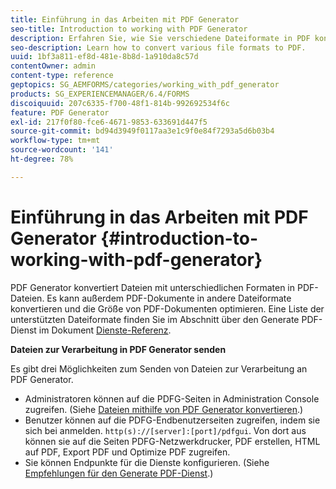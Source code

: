 ```yaml
---
title: Einführung in das Arbeiten mit PDF Generator
seo-title: Introduction to working with PDF Generator
description: Erfahren Sie, wie Sie verschiedene Dateiformate in PDF konvertieren.
seo-description: Learn how to convert various file formats to PDF.
uuid: 1bf3a811-ef8d-481e-8b8d-1a910da8c57d
contentOwner: admin
content-type: reference
geptopics: SG_AEMFORMS/categories/working_with_pdf_generator
products: SG_EXPERIENCEMANAGER/6.4/FORMS
discoiquuid: 207c6335-f700-48f1-814b-992692534f6c
feature: PDF Generator
exl-id: 217f0f80-fce6-4671-9853-633691d447f5
source-git-commit: bd94d3949f0117aa3e1c9f0e84f7293a5d6b03b4
workflow-type: tm+mt
source-wordcount: '141'
ht-degree: 78%

---
```


# Einführung in das Arbeiten mit PDF Generator {#introduction-to-working-with-pdf-generator}

PDF Generator konvertiert Dateien mit unterschiedlichen Formaten in PDF-Dateien. Es kann außerdem PDF-Dokumente in andere Dateiformate konvertieren und die Größe von PDF-Dokumenten optimieren. Eine Liste der unterstützten Dateiformate finden Sie im Abschnitt über den Generate PDF-Dienst im Dokument [Dienste-Referenz](https://www.adobe.com/go/learn_aemforms_services_63).

**Dateien zur Verarbeitung in PDF Generator senden**

Es gibt drei Möglichkeiten zum Senden von Dateien zur Verarbeitung an PDF Generator.

* Administratoren können auf die PDFG-Seiten in Administration Console zugreifen. (Siehe [Dateien mithilfe von PDF Generator konvertieren](/help/forms/using/admin-help/converting-files-using-pdf-generator.md).)
* Benutzer können auf die PDFG-Endbenutzerseiten zugreifen, indem sie sich bei anmelden. `http(s)://[server]:[port]/pdfgui`. Von dort aus können sie auf die Seiten PDFG-Netzwerkdrucker, PDF erstellen, HTML auf PDF, Export PDF und Optimize PDF zugreifen.
* Sie können Endpunkte für die Dienste konfigurieren. (Siehe <!--Fix broken link Managing Endpoints and --> [Empfehlungen für den Generate PDF-Dienst](/help/forms/using/admin-help/configuring-watched-folder-endpoints.md#generate-pdf-service-recommendations).)
